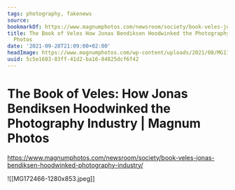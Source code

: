 ```yaml
---
tags: photography, fakenews
source:
bookmarkOf: https://www.magnumphotos.com/newsroom/society/book-veles-jonas-bendiksen-hoodwinked-photography-industry/
title: The Book of Veles How Jonas Bendiksen Hoodwinked the Photography Industry   Magnum
  Photos
date: '2021-09-28T21:09:00+02:00'
headImage: https://www.magnumphotos.com/wp-content/uploads/2021/08/MG172509-scaled.jpg
uuid: 5c5e1683-83ff-41d2-ba16-84825dcf6f42
---
```


# The Book of Veles: How Jonas Bendiksen Hoodwinked the Photography Industry | Magnum Photos
https://www.magnumphotos.com/newsroom/society/book-veles-jonas-bendiksen-hoodwinked-photography-industry/

![[MG172466-1280x853.jpeg]]
